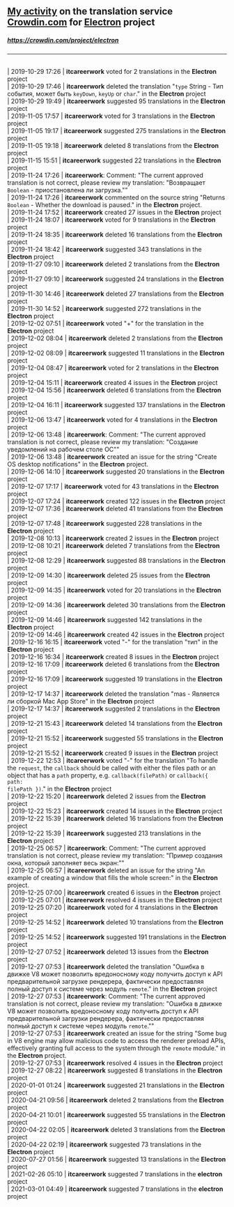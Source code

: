 ## [My activity](https://crowdin.com/profile/itcareerwork/activity "My profile") on the translation service [Crowdin.com](https://crowdin.com "crowdin.com") for [Electron](https://crowdin.com/project/electron "Electron Crowdin") project
##### <https://crowdin.com/project/electron>
***
<br>| 2019-10-29 17:26 | **itcareerwork** voted for 2 translations in the **Electron** project
<br>| 2019-10-29 17:46 | **itcareerwork** deleted the translation "<code>type</code> String - Тип события, может быть <code>keyDown</code>, <code>keyUp</code> or <code>char</code>." in the **Electron** project
<br>| 2019-10-29 19:49 | **itcareerwork** suggested 95 translations in the **Electron** project
<br>| 2019-11-05 17:57 | **itcareerwork** voted for 3 translations in the **Electron** project
<br>| 2019-11-05 19:17 | **itcareerwork** suggested 275 translations in the **Electron** project
<br>| 2019-11-05 19:18 | **itcareerwork** deleted 8 translations from the **Electron** project
<br>| 2019-11-15 15:51 | **itcareerwork** suggested 22 translations in the **Electron** project
<br>| 2019-11-24 17:26 | **itcareerwork**: Comment: "The current approved translation is not correct, please review my translation: "Возвращает <code>Boolean</code> - приостановлена ли загрузка.""
<br>| 2019-11-24 17:26 | **itcareerwork** commented on the source string "Returns <code>Boolean</code> - Whether the download is paused." in the **Electron** project.
<br>| 2019-11-24 17:52 | **itcareerwork** created 27 issues in the **Electron** project
<br>| 2019-11-24 18:07 | **itcareerwork** voted for 9 translations in the **Electron** project
<br>| 2019-11-24 18:35 | **itcareerwork** deleted 16 translations from the **Electron** project
<br>| 2019-11-24 18:42 | **itcareerwork** suggested 343 translations in the **Electron** project
<br>| 2019-11-27 09:10 | **itcareerwork** deleted 2 translations from the **Electron** project
<br>| 2019-11-27 09:10 | **itcareerwork** suggested 24 translations in the **Electron** project
<br>| 2019-11-30 14:46 | **itcareerwork** deleted 27 translations from the **Electron** project
<br>| 2019-11-30 14:52 | **itcareerwork** suggested 272 translations in the **Electron** project
<br>| 2019-12-02 07:51 | **itcareerwork** voted "+" for the translation in the **Electron** project
<br>| 2019-12-02 08:04 | **itcareerwork** deleted 2 translations from the **Electron** project
<br>| 2019-12-02 08:09 | **itcareerwork** suggested 11 translations in the **Electron** project
<br>| 2019-12-04 08:47 | **itcareerwork** voted for 2 translations in the **Electron** project
<br>| 2019-12-04 15:11 | **itcareerwork** created 4 issues in the **Electron** project
<br>| 2019-12-04 15:56 | **itcareerwork** deleted 6 translations from the **Electron** project
<br>| 2019-12-04 16:11 | **itcareerwork** suggested 137 translations in the **Electron** project
<br>| 2019-12-06 13:47 | **itcareerwork** voted for 4 translations in the **Electron** project
<br>| 2019-12-06 13:48 | **itcareerwork**: Comment: "The current approved translation is not correct, please review my translation: "Создание уведомлений на рабочем столе ОС""
<br>| 2019-12-06 13:48 | **itcareerwork** created an issue for the string "Create OS desktop notifications" in the **Electron** project.
<br>| 2019-12-06 14:10 | **itcareerwork** suggested 20 translations in the **Electron** project
<br>| 2019-12-07 17:17 | **itcareerwork** voted for 43 translations in the **Electron** project
<br>| 2019-12-07 17:24 | **itcareerwork** created 122 issues in the **Electron** project
<br>| 2019-12-07 17:36 | **itcareerwork** deleted 41 translations from the **Electron** project
<br>| 2019-12-07 17:48 | **itcareerwork** suggested 228 translations in the **Electron** project
<br>| 2019-12-08 10:13 | **itcareerwork** created 2 issues in the **Electron** project
<br>| 2019-12-08 10:21 | **itcareerwork** deleted 7 translations from the **Electron** project
<br>| 2019-12-08 12:29 | **itcareerwork** suggested 88 translations in the **Electron** project
<br>| 2019-12-09 14:30 | **itcareerwork** deleted 25 issues from the **Electron** project
<br>| 2019-12-09 14:35 | **itcareerwork** voted for 20 translations in the **Electron** project
<br>| 2019-12-09 14:36 | **itcareerwork** deleted 30 translations from the **Electron** project
<br>| 2019-12-09 14:46 | **itcareerwork** suggested 142 translations in the **Electron** project
<br>| 2019-12-09 14:46 | **itcareerwork** created 42 issues in the **Electron** project
<br>| 2019-12-16 16:15 | **itcareerwork** voted "-" for the translation "тип" in the **Electron** project
<br>| 2019-12-16 16:34 | **itcareerwork** created 8 issues in the **Electron** project
<br>| 2019-12-16 17:09 | **itcareerwork** deleted 6 translations from the **Electron** project
<br>| 2019-12-16 17:09 | **itcareerwork** suggested 19 translations in the **Electron** project
<br>| 2019-12-17 14:37 | **itcareerwork** deleted the translation "mas - Является ли сборкой Mac App Store" in the **Electron** project
<br>| 2019-12-17 14:37 | **itcareerwork** suggested 2 translations in the **Electron** project
<br>| 2019-12-21 15:43 | **itcareerwork** deleted 14 translations from the **Electron** project
<br>| 2019-12-21 15:52 | **itcareerwork** suggested 55 translations in the **Electron** project
<br>| 2019-12-21 15:52 | **itcareerwork** created 9 issues in the **Electron** project
<br>| 2019-12-22 12:53 | **itcareerwork** voted "-" for the translation "To handle the <code>request</code>, the <code>callback</code> should be called with either the files path or an object that has a <code>path</code> property, e.g. <code>callback(filePath)</code> or <code>callback({ path: filePath })</code>." in the **Electron** project
<br>| 2019-12-22 15:20 | **itcareerwork** deleted 2 issues from the **Electron** project
<br>| 2019-12-22 15:23 | **itcareerwork** created 14 issues in the **Electron** project
<br>| 2019-12-22 15:39 | **itcareerwork** deleted 16 translations from the **Electron** project
<br>| 2019-12-22 15:39 | **itcareerwork** suggested 213 translations in the **Electron** project
<br>| 2019-12-25 06:57 | **itcareerwork**: Comment: "The current approved translation is not correct, please review my translation: "Пример создания окна, который заполняет весь экран:""
<br>| 2019-12-25 06:57 | **itcareerwork** deleted an issue for the string "An example of creating a window that fills the whole screen:" in the **Electron** project.
<br>| 2019-12-25 07:00 | **itcareerwork** created 6 issues in the **Electron** project
<br>| 2019-12-25 07:01 | **itcareerwork** resolved 4 issues in the **Electron** project
<br>| 2019-12-25 07:20 | **itcareerwork** voted for 4 translations in the **Electron** project
<br>| 2019-12-25 14:52 | **itcareerwork** deleted 10 translations from the **Electron** project
<br>| 2019-12-25 14:52 | **itcareerwork** suggested 191 translations in the **Electron** project
<br>| 2019-12-27 07:52 | **itcareerwork** deleted 13 issues from the **Electron** project
<br>| 2019-12-27 07:53 | **itcareerwork** deleted the translation "Ошибка в движке V8 может позволить вредоносному коду получить доступ к API предварительной загрузке рендерера, фактически предоставляя полный доступ к системе через модуль <code>remote</code>." in the **Electron** project
<br>| 2019-12-27 07:53 | **itcareerwork**: Comment: "The current approved translation is not correct, please review my translation: "Ошибка в движке V8 может позволить вредоносному коду получить доступ к API предварительной загрузки рендерера, фактически предоставляя полный доступ к системе через модуль <code>remote</code>.""
<br>| 2019-12-27 07:53 | **itcareerwork** created an issue for the string "Some bug in V8 engine may allow malicious code to access the renderer preload APIs, effectively granting full access to the system through the <code>remote</code> module." in the **Electron** project.
<br>| 2019-12-27 07:53 | **itcareerwork** resolved 4 issues in the **Electron** project
<br>| 2019-12-27 08:22 | **itcareerwork** suggested 8 translations in the **Electron** project
<br>| 2020-01-01 01:24 | **itcareerwork** suggested 21 translations in the **Electron** project
<br>| 2020-04-21 09:56 | **itcareerwork** deleted 2 translations from the **Electron** project
<br>| 2020-04-21 10:01 | **itcareerwork** suggested 55 translations in the **Electron** project
<br>| 2020-04-22 02:05 | **itcareerwork** deleted 3 translations from the **Electron** project
<br>| 2020-04-22 02:19 | **itcareerwork** suggested 73 translations in the **Electron** project
<br>| 2020-07-27 01:56 | **itcareerwork** suggested 13 translations in the **Electron** project
<br>| 2021-02-26 05:10 | **itcareerwork** suggested 7 translations in the **electron** project
<br>| 2021-03-01 04:49 | **itcareerwork** suggested 7 translations in the **electron** project
